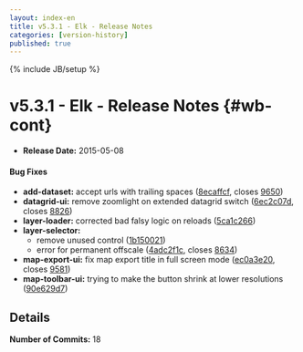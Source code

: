 ```yaml
---
layout: index-en
title: v5.3.1 - Elk - Release Notes
categories: [version-history]
published: true
---
```

{% include JB/setup %}

# v5.3.1 - Elk - Release Notes {#wb-cont}

<div class="toc"></div>

* **Release Date:** 2015-05-08


#### Bug Fixes

* **add-dataset:** accept urls with trailing spaces ([8ecaffcf](https://github.com/RAMP-PCAR/RAMP-PCAR/commit/8ecaffcf), closes [9650](http://tfs.int.ec.gc.ca:8080/tfs/DC/RAMP/_workitems/edit/9650))
* **datagrid-ui:** remove zoomlight on extended datagrid switch ([6ec2c07d](https://github.com/RAMP-PCAR/RAMP-PCAR/commit/6ec2c07d), closes [8826](http://tfs.int.ec.gc.ca:8080/tfs/DC/RAMP/_workitems/edit/8826))
* **layer-loader:** corrected bad falsy logic on reloads ([5ca1c266](https://github.com/RAMP-PCAR/RAMP-PCAR/commit/5ca1c266))
* **layer-selector:**
  * remove unused control ([1b150021](https://github.com/RAMP-PCAR/RAMP-PCAR/commit/1b150021))
  * error for permanent offscale ([4adc2f1c](https://github.com/RAMP-PCAR/RAMP-PCAR/commit/4adc2f1c), closes [8634](http://tfs.int.ec.gc.ca:8080/tfs/DC/RAMP/_workitems/edit/8634))
* **map-export-ui:** fix map export title in full screen mode ([ec0a3e20](https://github.com/RAMP-PCAR/RAMP-PCAR/commit/ec0a3e20), closes [9581](http://tfs.int.ec.gc.ca:8080/tfs/DC/RAMP/_workitems/edit/9581))
* **map-toolbar-ui:** trying to make the button shrink at lower resolutions ([90e629d7](https://github.com/RAMP-PCAR/RAMP-PCAR/commit/90e629d7))


## Details

**Number of Commits:** 18
